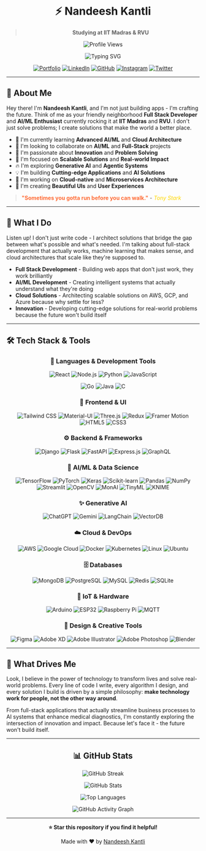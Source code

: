 <div align="center">

# ⚡ **Nandeesh Kantli**

>**Studying at IIT Madras & RVU**

![Profile Views](https://komarev.com/ghpvc/?username=tan1ro&color=orange&style=for-the-badge)

<div align="center">

<img src="https://readme-typing-svg.herokuapp.com?font=Fira+Code&weight=600&size=40&pause=1000&color=FF6B35&center=true&vCenter=true&width=800&height=120&lines=Full+Stack+Developer;AI%2FML+Enthusiast;Agentic+AI+Developer;Cloud+Solutions+Architect;Innovator;Problem+Solver;Entrepreneur;Explorer" alt="Typing SVG" />
  
</div>

[![Portfolio](https://img.shields.io/badge/Portfolio-Live-FF6B35?style=for-the-badge&logo=About.me&logoColor=white)](https://nandeesh-kantli.vercel.app)
[![LinkedIn](https://img.shields.io/badge/LinkedIn-0077B5?style=for-the-badge&logo=linkedin&logoColor=white)](https://linkedin.com/in/nandeesh-kantli)
[![GitHub](https://img.shields.io/badge/GitHub-100000?style=for-the-badge&logo=github&logoColor=white)](https://github.com/tan1ro)
[![Instagram](https://img.shields.io/badge/Instagram-E4405F?style=for-the-badge&logo=instagram&logoColor=white)](https://instagram.com/nandeeshkantli)
[![Twitter](https://img.shields.io/badge/Twitter-1DA1F2?style=for-the-badge&logo=twitter&logoColor=white)](https://twitter.com/nandeeshkantli)

</div>

---

## 🎨 **About Me**

Hey there! I'm **Nandeesh Kantli**, and I'm not just building apps - I'm crafting the future. Think of me as your friendly neighborhood **Full Stack Developer** and **AI/ML Enthusiast** currently rocking it at **IIT Madras** and **RVU**. I don't just solve problems; I create solutions that make the world a better place.

* 🚀 I'm currently learning **Advanced AI/ML** and **Cloud Architecture**
* 🤝 I'm looking to collaborate on **AI/ML** and **Full-Stack** projects
* 🌟 I'm passionate about **Innovation** and **Problem Solving**
* 🎯 I'm focused on **Scalable Solutions** and **Real-world Impact**
* 🔥 I'm exploring **Generative AI** and **Agentic Systems**
* 💡 I'm building **Cutting-edge Applications** and **AI Solutions**
* 🚀 I'm working on **Cloud-native** and **Microservices Architecture**
* 🎨 I'm creating **Beautiful UIs** and **User Experiences**

> <span style="color: #FF6B35; font-weight: bold;">**"Sometimes you gotta run before you can walk."**</span> - <span style="color: #FFD700; font-style: italic;">*Tony Stark*</span>

---

## 🌟 **What I Do**

Listen up! I don't just write code - I architect solutions that bridge the gap between what's possible and what's needed. I'm talking about full-stack development that actually works, machine learning that makes sense, and cloud architectures that scale like they're supposed to.

* **Full Stack Development** - Building web apps that don't just work, they work brilliantly
* **AI/ML Development** - Creating intelligent systems that actually understand what they're doing
* **Cloud Solutions** - Architecting scalable solutions on AWS, GCP, and Azure because why settle for less?
* **Innovation** - Developing cutting-edge solutions for real-world problems because the future won't build itself

---

## 🛠️ **Tech Stack & Tools**

<div align="center">

### 🌈 **Languages & Development Tools**

![React](https://img.shields.io/badge/React-61DAFB?style=for-the-badge&logo=react&logoColor=black)
![Node.js](https://img.shields.io/badge/Node.js-339933?style=for-the-badge&logo=node.js&logoColor=white)
![Python](https://img.shields.io/badge/Python-3776AB?style=for-the-badge&logo=python&logoColor=white)
![JavaScript](https://img.shields.io/badge/JavaScript-F7DF1E?style=for-the-badge&logo=javascript&logoColor=black)

![Go](https://img.shields.io/badge/Go-00ADD8?style=for-the-badge&logo=go&logoColor=white)
![Java](https://img.shields.io/badge/Java-ED8B00?style=for-the-badge&logo=java&logoColor=white)
![C](https://img.shields.io/badge/C-00599C?style=for-the-badge&logo=c&logoColor=white)

### 🎨 **Frontend & UI**

![Tailwind CSS](https://img.shields.io/badge/Tailwind_CSS-38B2AC?style=for-the-badge&logo=tailwind-css&logoColor=white)
![Material-UI](https://img.shields.io/badge/Material--UI-0081CB?style=for-the-badge&logo=material-ui&logoColor=white)
![Three.js](https://img.shields.io/badge/Three.js-000000?style=for-the-badge&logo=three.js&logoColor=white)
![Redux](https://img.shields.io/badge/Redux-764ABC?style=for-the-badge&logo=redux&logoColor=white)
![Framer Motion](https://img.shields.io/badge/Framer_Motion-0055FF?style=for-the-badge&logo=framer&logoColor=white)
![HTML5](https://img.shields.io/badge/HTML5-E34F26?style=for-the-badge&logo=html5&logoColor=white)
![CSS3](https://img.shields.io/badge/CSS3-1572B6?style=for-the-badge&logo=css3&logoColor=white)

### ⚙️ **Backend & Frameworks**

![Django](https://img.shields.io/badge/Django-092E20?style=for-the-badge&logo=django&logoColor=white)
![Flask](https://img.shields.io/badge/Flask-000000?style=for-the-badge&logo=flask&logoColor=white)
![FastAPI](https://img.shields.io/badge/FastAPI-009688?style=for-the-badge&logo=fastapi&logoColor=white)
![Express.js](https://img.shields.io/badge/Express.js-404D59?style=for-the-badge&logo=express&logoColor=white)
![GraphQL](https://img.shields.io/badge/GraphQL-E10098?style=for-the-badge&logo=graphql&logoColor=white)

### 🤖 **AI/ML & Data Science**

![TensorFlow](https://img.shields.io/badge/TensorFlow-FF6F00?style=for-the-badge&logo=tensorflow&logoColor=white)
![PyTorch](https://img.shields.io/badge/PyTorch-EE4C2C?style=for-the-badge&logo=pytorch&logoColor=white)
![Keras](https://img.shields.io/badge/Keras-D00000?style=for-the-badge&logo=keras&logoColor=white)
![Scikit-learn](https://img.shields.io/badge/scikit--learn-F7931E?style=for-the-badge&logo=scikit-learn&logoColor=white)
![Pandas](https://img.shields.io/badge/Pandas-150458?style=for-the-badge&logo=pandas&logoColor=white)
![NumPy](https://img.shields.io/badge/NumPy-013243?style=for-the-badge&logo=numpy&logoColor=white)
![Streamlit](https://img.shields.io/badge/Streamlit-FF4B4B?style=for-the-badge&logo=streamlit&logoColor=white)
![OpenCV](https://img.shields.io/badge/OpenCV-5C3EE8?style=for-the-badge&logo=opencv&logoColor=white)
![MonAI](https://img.shields.io/badge/MonAI-FF6F00?style=for-the-badge&logo=tensorflow&logoColor=white)
![TinyML](https://img.shields.io/badge/TinyML-FF6F00?style=for-the-badge&logo=tensorflow&logoColor=white)
![KNIME](https://img.shields.io/badge/KNIME-FF6F00?style=for-the-badge&logo=knime&logoColor=white)

### ✨ **Generative AI**

![ChatGPT](https://img.shields.io/badge/ChatGPT-74AA9C?style=for-the-badge&logo=openai&logoColor=white)
![Gemini](https://img.shields.io/badge/Gemini-4285F4?style=for-the-badge&logo=google&logoColor=white)
![LangChain](https://img.shields.io/badge/LangChain-00FF00?style=for-the-badge&logo=langchain&logoColor=white)
![VectorDB](https://img.shields.io/badge/VectorDB-FF6F00?style=for-the-badge&logo=pinecone&logoColor=white)

### ☁️ **Cloud & DevOps**

![AWS](https://img.shields.io/badge/AWS-232F3E?style=for-the-badge&logo=amazon-aws&logoColor=white)
![Google Cloud](https://img.shields.io/badge/Google_Cloud-4285F4?style=for-the-badge&logo=google-cloud&logoColor=white)
![Docker](https://img.shields.io/badge/Docker-2496ED?style=for-the-badge&logo=docker&logoColor=white)
![Kubernetes](https://img.shields.io/badge/Kubernetes-326CE5?style=for-the-badge&logo=kubernetes&logoColor=white)
![Linux](https://img.shields.io/badge/Linux-FCC624?style=for-the-badge&logo=linux&logoColor=black)
![Ubuntu](https://img.shields.io/badge/Ubuntu-E95420?style=for-the-badge&logo=ubuntu&logoColor=white)

### 🗄️ **Databases**

![MongoDB](https://img.shields.io/badge/MongoDB-4EA94B?style=for-the-badge&logo=mongodb&logoColor=white)
![PostgreSQL](https://img.shields.io/badge/PostgreSQL-316192?style=for-the-badge&logo=postgresql&logoColor=white)
![MySQL](https://img.shields.io/badge/MySQL-00000F?style=for-the-badge&logo=mysql&logoColor=white)
![Redis](https://img.shields.io/badge/Redis-DC382D?style=for-the-badge&logo=redis&logoColor=white)
![SQLite](https://img.shields.io/badge/SQLite-07405E?style=for-the-badge&logo=sqlite&logoColor=white)

### 🔧 **IoT & Hardware**

![Arduino](https://img.shields.io/badge/Arduino-00979D?style=for-the-badge&logo=arduino&logoColor=white)
![ESP32](https://img.shields.io/badge/ESP32-E7352C?style=for-the-badge&logo=espressif&logoColor=white)
![Raspberry Pi](https://img.shields.io/badge/Raspberry_Pi-C51A4A?style=for-the-badge&logo=raspberry-pi&logoColor=white)
![MQTT](https://img.shields.io/badge/MQTT-660066?style=for-the-badge&logo=mqtt&logoColor=white)

### 🎨 **Design & Creative Tools**

![Figma](https://img.shields.io/badge/Figma-F24E1E?style=for-the-badge&logo=figma&logoColor=white)
![Adobe XD](https://img.shields.io/badge/Adobe_XD-FF61F6?style=for-the-badge&logo=adobe-xd&logoColor=white)
![Adobe Illustrator](https://img.shields.io/badge/Adobe_Illustrator-FF9A00?style=for-the-badge&logo=adobe-illustrator&logoColor=white)
![Adobe Photoshop](https://img.shields.io/badge/Adobe_Photoshop-31A8FF?style=for-the-badge&logo=adobe-photoshop&logoColor=white)
![Blender](https://img.shields.io/badge/Blender-F5792A?style=for-the-badge&logo=blender&logoColor=white)

</div>

---

## 🚀 **What Drives Me**

Look, I believe in the power of technology to transform lives and solve real-world problems. Every line of code I write, every algorithm I design, and every solution I build is driven by a simple philosophy: **make technology work for people, not the other way around**.

From full-stack applications that actually streamline business processes to AI systems that enhance medical diagnostics, I'm constantly exploring the intersection of innovation and impact. Because let's face it - the future won't build itself.

---

<div align="center">

## 📊 **GitHub Stats**


![GitHub Streak](https://streak-stats.demolab.com/?user=tan1ro&theme=radical&hide_border=true&card_width=705)

![GitHub Stats](https://github-readme-stats.vercel.app/api?username=tan1ro&show_icons=true&theme=radical&include_all_commits=true&count_private=true&card_width=705)

![Top Languages](https://github-readme-stats.vercel.app/api/top-langs/?username=tan1ro&layout=compact&theme=radical&langs_count=8&card_width=705)

![GitHub Activity Graph](https://github-readme-activity-graph.vercel.app/graph?username=tan1ro&theme=radical&hide_border=true&area=true&card_width=705)

</div>

---

<div align="center">

**⭐ Star this repository if you find it helpful!**

Made with ❤️ by [Nandeesh Kantli](https://github.com/tan1ro)

</div> 
